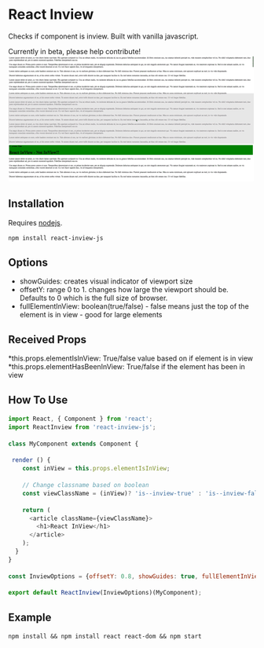# React Inview

Checks if component is inview. Built with vanilla javascript.

Currently in beta, please help contribute!
![Screenshot](./react-inview.gif)


## Installation

Requires [nodejs](http://nodejs.org/).

```sh
npm install react-inview-js
```
## Options

* showGuides: creates visual indicator of viewport size
* offsetY: range 0 to 1. changes how large the viewport should be. Defaults to 0 which is the full size of browser. 
* fullElementInView: boolean(true/false) - false means just the top of the element is in view - good for large elements

## Received Props
*this.props.elementIsInView: True/false value based on if element is in view
*this.props.elementHasBeenInView: True/false if the element has been in view

## How To Use

```javascript
import React, { Component } from 'react';
import ReactInview from 'react-inview-js';

class MyComponent extends Component {

 render () {
    const inView = this.props.elementIsInView;

    // Change classname based on boolean
    const viewClassName = (inView)? 'is--inview-true' : 'is--inview-false';

    return (
      <article className={viewClassName}>
        <h1>React InView</h1>
      </article>
    );
  }
}

const InviewOptions = {offsetY: 0.8, showGuides: true, fullElementInView: false}

export default ReactInview(InviewOptions)(MyComponent);

```
## Example

```
npm install && npm install react react-dom && npm start
```
